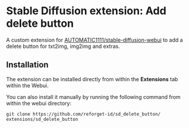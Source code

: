 # Stable Diffusion extension: Add delete button

A custom extension for [AUTOMATIC1111/stable-diffusion-webui](https://github.com/AUTOMATIC1111/stable-diffusion-webui) to add a delete button for txt2img, img2img and extras.

## Installation

The extension can be installed directly from within the **Extensions** tab within the Webui.

You can also install it manually by running the following command from within the webui directory:

	git clone https://github.com/reforget-id/sd_delete_button/ extensions/sd_delete_button
